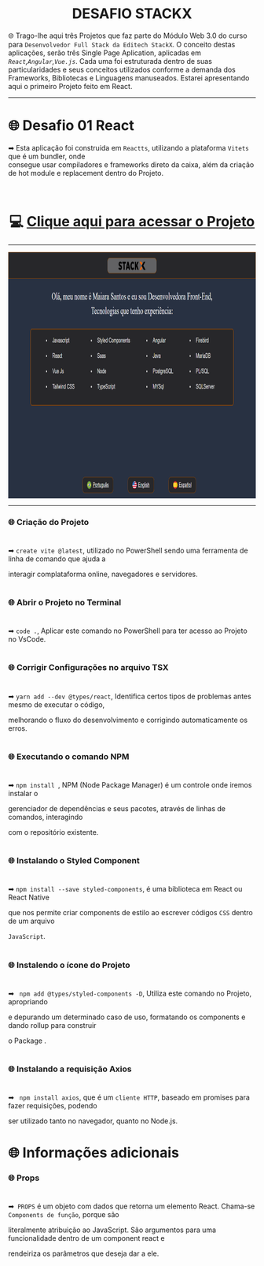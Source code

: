 <div align="center">
 
 # DESAFIO STACKX

</div>



 🌐 Trago-lhe aqui três Projetos que faz parte do Módulo Web 3.0 do curso para `Desenvolvedor Full Stack da Editech StackX`. O conceito destas aplicações, serão 
três  Single Page Aplication, aplicadas em <i>`React`,`Angular`,`Vue.js`</i>. Cada uma foi estruturada dentro de suas particularidades e seus conceitos utilizados  conforme a demanda dos Frameworks, Bibliotecas e Linguagens manuseados. 
 Estarei apresentando aqui o primeiro Projeto feito em React. 
  
 ***
  
 # 🌐 Desafio 01 React
 
 ➡ Esta aplicação foi construida em `Reactts`, utilizando a plataforma `Vitets` que é um bundler, onde  
 consegue usar compiladores e frameworks direto  da caixa,  além da criação de hot module e replacement dentro 
  do Projeto.
  
  <br>
  
  # <div align="center">💻 [Clique aqui para acessar o Projeto](https://desafioweb30-react.netlify.app/)
   
   ***
   
   <img src="react.png" align="center" height="500em" width="100%">
   
   ***
   
   ### 🌐 Criação do Projeto
   
   #
   
   
   ➡ ```create vite @latest```, utilizado no PowerShell sendo uma ferramenta de linha de comando que ajuda a 
   
   interagir complataforma online, navegadores e servidores.
 
 #
 
  ### 🌐 Abrir o Projeto no Terminal
   
   #
   
   
   ➡ ```code .```, Aplicar este comando no PowerShell para ter acesso ao Projeto no VsCode.
 
 #
 
  ### 🌐 Corrigir Configurações no arquivo TSX
   
   #
   
   
   ➡ ```yarn add --dev @types/react```, Identifica certos tipos de problemas antes mesmo de executar o código, 
   
   melhorando o fluxo do desenvolvimento e corrigindo automaticamente os erros.
 
 #
 
  ### 🌐 Executando o comando NPM
   
   #
   
   
   ➡ ```npm install ```, NPM (Node Package Manager) é um controle onde iremos instalar o 
   
   gerenciador de dependências e seus pacotes, através de linhas de comandos, interagindo 
   
   com o repositório existente.
 
 #
 
  ### 🌐 Instalando o Styled Component
   
   #
   
   
   ➡ ```npm install --save styled-components```, é uma biblioteca em React ou React Native 
   
   que nos permite criar components de estilo ao escrever códigos `CSS` dentro de um arquivo 
   
   `JavaScript`.
 
 #
 
  ### 🌐 Instalendo o ícone do Projeto
   
   #
   
   
   ➡ ``` npm add @types/styled-components -D```, Utiliza este comando no Projeto, apropriando 
   
   e depurando um determinado  caso de uso,  formatando os components e dando rollup para construir 
   
   o Package .
 
 #
 
  ### 🌐 Instalando a requisição Axios
   
   #
   
   
   ➡ ``` npm install axios```, que é um `cliente HTTP`, baseado em promises para fazer requisições, podendo 
   
   ser utilizado tanto no navegador, quanto no Node.js.
 
  #
 
  # 🌐 Informações adicionais
   
   ### 🌐 Props
 
 #
   
   
   ➡`` PROPS`` é um objeto  com dados que retorna um elemento React. Chama-se `Components de função`, porque são 
   
   literalmente  atribuição ao JavaScript. São argumentos para uma funcionalidade dentro de um component react e 
   
   rendeiriza os parâmetros que  deseja dar a ele.
